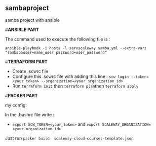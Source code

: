 ## sambaproject
samba project with ansible

#**ANSIBLE PART**

The command used to execute the following file is : 

```
ansible-playbook -i hosts -l servscaleway samba.yml --extra-vars "sambabauser=name_user password=user_password"
```

#**TERRAFORM PART**

- Create .scwrc file
- Configure this .scwrc file with adding this line : ```scw login --token=<your_token> --organization=<your_organization_id>```
- Run ```terraform init``` then ```terraform plan```then ```terraform apply```

#**PACKER PART**

my config:

In the .bashrc file write :
- ```export SCW_TOKEN=<your_token>``` and ```export SCALEWAY_ORGANIZATION=<your_organization_id>```

Just run ```packer build  scaleway-cloud-courses-template.json```
